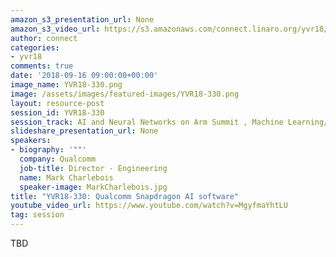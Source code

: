 ```yaml
---
amazon_s3_presentation_url: None
amazon_s3_video_url: https://s3.amazonaws.com/connect.linaro.org/yvr18/videos/yvr18-330.mp4
author: connect
categories:
- yvr18
comments: true
date: '2018-09-16 09:00:00+00:00'
image_name: YVR18-330.png
image: /assets/images/featured-images/YVR18-330.png
layout: resource-post
session_id: YVR18-330
session_track: AI and Neural Networks on Arm Summit , Machine Learning/AI
slideshare_presentation_url: None
speakers:
- biography: '""'
  company: Qualcomm
  job-title: Director - Engineering
  name: Mark Charlebois
  speaker-image: MarkCharlebois.jpg
title: "YVR18-330: Qualcomm Snapdragon AI software"
youtube_video_url: https://www.youtube.com/watch?v=MgyfmaYhtLU
tag: session
---
```


TBD
